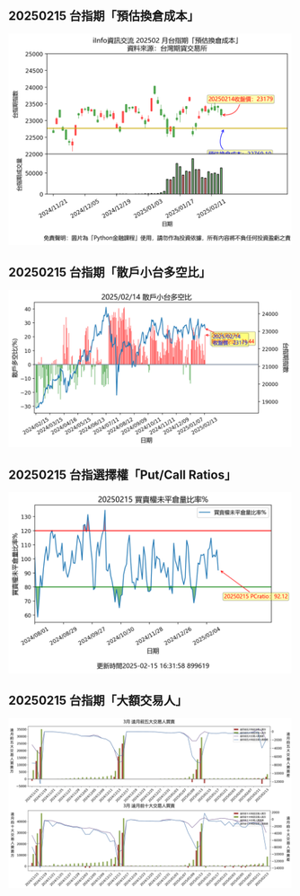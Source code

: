 ## 20250215 台指期「預估換倉成本」
![](images/txfcost.png)

## 20250215 台指期「散戶小台多空比」
![](images/bbiri.png)

## 20250215 台指選擇權「Put/Call Ratios」
![](images/pcratio.png)

## 20250215 台指期「大額交易人」
![](images/blocktrade.png)

